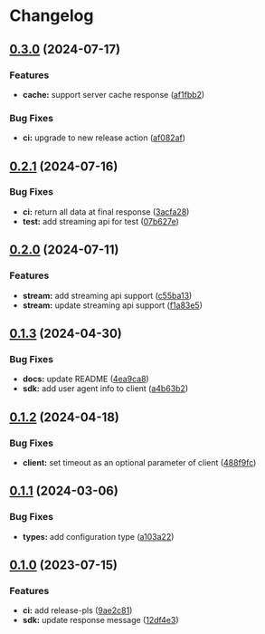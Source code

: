 # Changelog

## [0.3.0](https://github.com/PromptPal/go-sdk/compare/v0.2.1...v0.3.0) (2024-07-17)


### Features

* **cache:** support server cache response ([af1fbb2](https://github.com/PromptPal/go-sdk/commit/af1fbb2ece18f68b0af5de5cfe0a5c1fe397adcf))


### Bug Fixes

* **ci:** upgrade to new release action ([af082af](https://github.com/PromptPal/go-sdk/commit/af082af5d9116207879513da710d63d246cf4380))

## [0.2.1](https://github.com/PromptPal/go-sdk/compare/v0.2.0...v0.2.1) (2024-07-16)


### Bug Fixes

* **ci:** return all data at final response ([3acfa28](https://github.com/PromptPal/go-sdk/commit/3acfa28726b30e969b8d6cf72334ad9a3887fd57))
* **test:** add streaming api for test ([07b627e](https://github.com/PromptPal/go-sdk/commit/07b627e17f339875470f755f9e508aae4cfed268))

## [0.2.0](https://github.com/PromptPal/go-sdk/compare/v0.1.3...v0.2.0) (2024-07-11)


### Features

* **stream:** add streaming api support ([c55ba13](https://github.com/PromptPal/go-sdk/commit/c55ba13ee14675f185f371a26f62fbefbd756886))
* **stream:** update streaming api support ([f1a83e5](https://github.com/PromptPal/go-sdk/commit/f1a83e532478e655711ba77500fe4bdb1c5e5627))

## [0.1.3](https://github.com/PromptPal/go-sdk/compare/v0.1.2...v0.1.3) (2024-04-30)


### Bug Fixes

* **docs:** update README ([4ea9ca8](https://github.com/PromptPal/go-sdk/commit/4ea9ca8c3ab3f4a3d3745b1b38798e56460f9677))
* **sdk:** add user agent info to client ([a4b63b2](https://github.com/PromptPal/go-sdk/commit/a4b63b2f904aa4260332eb63a0f61ccb254f6132))

## [0.1.2](https://github.com/PromptPal/go-sdk/compare/v0.1.1...v0.1.2) (2024-04-18)


### Bug Fixes

* **client:** set timeout as an optional parameter of client ([488f9fc](https://github.com/PromptPal/go-sdk/commit/488f9fc2a3456760383c152c9313763c21bca6bf))

## [0.1.1](https://github.com/PromptPal/go-sdk/compare/v0.1.0...v0.1.1) (2024-03-06)


### Bug Fixes

* **types:** add configuration type ([a103a22](https://github.com/PromptPal/go-sdk/commit/a103a22c47faa556fb66946588d1f55de0991132))

## [0.1.0](https://github.com/PromptPal/go-sdk/compare/v0.0.1...v0.1.0) (2023-07-15)


### Features

* **ci:** add release-pls ([9ae2c81](https://github.com/PromptPal/go-sdk/commit/9ae2c816a7b1f1f4401cef852b6aa6be717229e1))
* **sdk:** update response message ([12df4e3](https://github.com/PromptPal/go-sdk/commit/12df4e3ef614950bf1fa1e7d34ea7d6d303fadc1))
